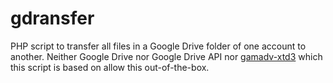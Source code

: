 # gdransfer
PHP script to transfer all files in a Google Drive folder of one account to another. Neither Google Drive nor Google Drive API nor [gamadv-xtd3](https://github.com/taers232c/GAMADV-XTD3) which this script is based on allow this out-of-the-box.

